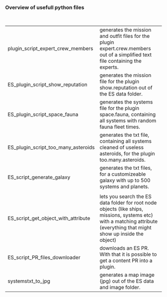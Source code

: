 ### Overview of usefull python files<br>
<br>
<table>
<tr>
<td>plugin_script_expert_crew_members</td>
<td>generates the mission and outfit files for the plugin expert.crew.members out of a simplified text file containing the experts.</td>
</tr>
<tr>
<td>ES_plugin_script_show_reputation</td>
<td>generates the mission file for the plugin show.reputation out of the ES data folder.</td>
</tr>
<tr>
<td>ES_plugin_script_space_fauna</td>
<td>generates the systems file for the plugin space.fauna, containing all systems with random fauna fleet times.</td>
</tr>
<tr>
<td>ES_plugin_script_too_many_asteroids</td>
<td>generates the txt file, containing all systems cleaned of useless asteroids, for the plugin too.many.asteroids.</td>
</tr>
<tr>
<td>ES_script_generate_galaxy</td>
<td>generates the txt files, for a customizeable galaxy with up to 500 systems and planets.</td>
</tr>
<tr>
<td></td>
<td></td>
</tr>
<tr>
<td>ES_script_get_object_with_attribute</td>
<td>lets you search the ES data folder for root node objects (like ships, missions, systems etc) with a matching attribute (everything that might show up inside the object)</td>
</tr>
<tr>
<td>ES_script_PR_files_downloader</td>
<td>downloads an ES PR. With that it is possible to get a content PR into a plugin.</td>
</tr>
<tr>
<td>systemstxt_to_jpg</td>
<td>generates a map image (jpg) out of the ES data and image folder.</td>
</tr>
</table>